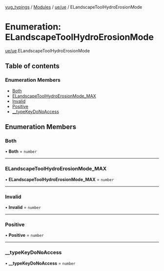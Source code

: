[yug_typings](../README.md) / [Modules](../modules.md) / [ue/ue](../modules/ue_ue.md) / ELandscapeToolHydroErosionMode

# Enumeration: ELandscapeToolHydroErosionMode

[ue/ue](../modules/ue_ue.md).ELandscapeToolHydroErosionMode

## Table of contents

### Enumeration Members

- [Both](ue_ue.ELandscapeToolHydroErosionMode.md#both)
- [ELandscapeToolHydroErosionMode\_MAX](ue_ue.ELandscapeToolHydroErosionMode.md#elandscapetoolhydroerosionmode_max)
- [Invalid](ue_ue.ELandscapeToolHydroErosionMode.md#invalid)
- [Positive](ue_ue.ELandscapeToolHydroErosionMode.md#positive)
- [\_\_typeKeyDoNoAccess](ue_ue.ELandscapeToolHydroErosionMode.md#__typekeydonoaccess)

## Enumeration Members

### Both

• **Both** = `number`

___

### ELandscapeToolHydroErosionMode\_MAX

• **ELandscapeToolHydroErosionMode\_MAX** = `number`

___

### Invalid

• **Invalid** = `number`

___

### Positive

• **Positive** = `number`

___

### \_\_typeKeyDoNoAccess

• **\_\_typeKeyDoNoAccess** = `number`
